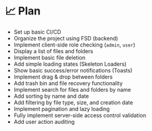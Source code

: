# 📈 Plan

- Set up basic CI/CD
- Organize the project using FSD (backend)
- Implement client-side role checking (`admin`, `user`)
- Display a list of files and folders
- Implement basic file deletion
- Add simple loading states (Skeleton Loaders)
- Show basic success/error notifications (Toasts)
- Implement drag & drop between folders
- Add trash bin and file recovery functionality
- Implement search for files and folders by name
- Add sorting by name and date
- Add filtering by file type, size, and creation date
- Implement pagination and lazy loading
- Fully implement server-side access control validation
- Add user action auditing
